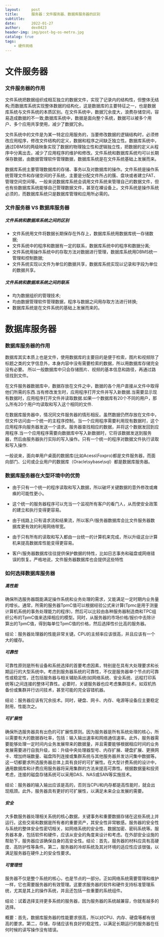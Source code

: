 ```yaml
---
layout:     post
title:      服务器：文件服务器、数据库服务器的区别
subtitle:   
date:       2022-01-27
author:     dex0423
header-img: img/post-bg-os-metro.jpg
catalog: true
tags:
    - 硬件网络
---
```



# 文件服务器

### 文件服务器的作用

文件系统把数据组织成相互独立的数据文件，实现了记录内的结构性，但整体无结构;而数据库系统实现整体数据的结构化，这是数据库的主要特征之一，也是数据库系统与文件系统的本质区别。在文件系统中，数据冗余度大，浪费存储空间，容易造成数据的不一致;数据库系统中，数据是面向整个系统，数据可以被多个用户、多个应用共享使用，减少了数据冗余。

文件系统中的文件是为某一特定应用服务的，当要修改数据的逻辑结构时，必须修改应用程序，修改文件结构的定义，数据和程序之间缺乏独立性。数据库系统中，通过DBMS的两级映象实现了数据的物理独立性和逻辑独立性，把数据的定义从程序中分离出去，减少了应用程序的维护和修改。文件系统和数据库系统均可以长期保存数据，由数据管理软件管理数据，数据库系统是在文件系统基础上发展而来。

数据库系统主要管理数据库的存储、事务以及对数据库的操作。文件系统是操作系统管理文件和存储空间的子系统，主要是分配文件所占的簇、盘块或者建立FAT、管理空间空间等。一般来说数据库系统会调用文件系统来管理自己的数据文件，但也有些数据库系统能够自己管理数据文件，甚至在裸设备上。文件系统是操作系统必须的，而数据库系统只是数据库管理和应用所必需的。

### 文件服务器 VS 数据库服务器

##### 文件系统和数据库系统之间的区别

- 文件系统用文件将数据长期保存在外存上，数据库系统用数据库统一存储数据;
- 文件系统中的程序和数据有一定的联系，数据库系统中的程序和数据分离;
- 文件系统用操作系统中的存取方法对数据进行管理，数据库系统用DBMS统一管理和控制数据;
- 文件系统实现以文件为单位的数据共享，数据库系统实现以记录和字段为单位的数据共享。

##### 文件系统和数据库系统之间的联系

- 均为数据组织的管理技术;
- 均由数据管理软件管理数据，程序与数据之间用存取方法进行转换;
- 数据库系统是在文件系统的基础上发展而来的。


# 数据库服务器

### 数据库服务器的作用

数据库其实本质上也是文件，使用数据库的主要目的是便于检索，图片和视频除了标题之类的文字信息外，本身内容中没有需要检索的数据，所以用数据库存储完全没有必要。 所以一般数据库中只会存储图片、视频的基本信息和路径，再通过路径找到文件。

在文件服务器数据库中，数据存放在文件之中，数据的各个用户直接从文件中取得他们所需的东西.当有修改发生时，应用程序打开文件并写入新数据.当需要显示现有数据时，应用程序打开文件并读取数据.如果一个数据库有20个不同的用户，那么所有20个用户均读取和写入这个相同的文件.

在数据库服务器中，情况同文件服务器的情形相反。虽然数据仍然存放在文件中，但文件访问由一个统一的主程序控制。当一个应用程序需要利用现有数据时，这个应用程序向服务器发送一个请求。服务器查找相应的数据，并将这个数据发回到应用程序.当一个应用程序需要向数据库中写入新数据时，它将该数据发送到服务器，然后由服务器执行实际的写入操作。只有一个统一的程序对数据文件执行读取和写入操作.

一般说来，面向单用户桌面的数据库(比如Acess\Foxpro)都是文件服务器，而面向部门、公司或企业用户的数据库（Oracle\sybase\sql）都是数据库服务器。

### 数据库服务器在大型环境中的优势

- 由于只有一个统一的程序读取和写入数据，所以破坏关键数据的意外修改或瘫痪的可能性更小。

- 这个统一的服务器程序可以充当一个监视所有客户的看门人，从而使安全政策的建立和执行变得更容易。

- 由于线路上只有请求流和结果流，所以客户/服务器数据库会比文件服务器数据库更有效的利用网络带宽。

- 由于只有所有的读取和写入都由一台统一的计算机来完成，所以升级这台计算机来提高数据库性能变得更容易。

- 客户/服务器数据库往往提供保护数据的特性，比如日志事务和磁盘或网络错误的恢复。严格地说，文件服务器数据库也会提供这些特性

### 如何选择数据库服务器

##### 高性能

确保所选服务器既能满足操作系统和业务处理的需求，又能满足一定时期内业务量的增长。通常，所需的服务器TpmC值可以根据经验公式来计算(Tpmc是用于测量计算机系统的事务处理能力的程序)，然后可以比较由各种服务器制造商和TPC组织公布的TpmC值来选择相应的模型。同时，从服务器的市场价格/报价中去除计算出的TpmC值，得到每单位TpmC值的价格，然后选择性价比高的服务器。

结论：服务器处理器的性能非常关键。CPU的主频率应该很高，并且应该有一个大的缓存。

##### 可靠性

可靠性原则是所有设备和系统选择的首要考虑因素，特别是在具有大处理要求和长期运行的大型系统中。考虑到服务器系统的可靠性，不仅是服务器单个节点的可靠性或稳定性，还包括服务器与相关辅助系统(如网络系统、安全系统、远程打印系统等)之间连接的整体可靠性。必要时，关键服务器也应考虑集群技术，如双机热备份或集群并行访问技术，甚至可能的完全容错机器。

结论：服务器应该有冗余技术。同时，硬盘、网卡、内存、电源等设备应主要稳定耐用，性能次之。

##### 可扩展性

确保所选服务器具有出色的可扩展性原则。因为服务器是所有系统处理的核心，所以需要有大的数据吞吐率，包括：输入输出速率和网络通信速率。此外，服务器需要能够处理一定时间内业务发展带来的数据量，并且需要能够根据相应时间的业务发展需要进行自我升级，如：升级中央处理器型号、内存扩展、硬盘扩展、更换网卡、增加终端数量、磁盘阵列连接或集群系统与其他服务器并发访问集中数据等。这一切都要求所选服务器总体上具有良好的可扩展性。在大型计费系统的设计中，通用数据库和计费应用服务器将采用集群的方法来提高可靠性。根据数据量和投资考虑，连接的磁盘存储系统可以采用DAS、NAS或SAN等实施技术。

结论：服务器的输入输出应该是高的，否则当CPU和内存都是高性能时，就会出现瓶颈。此外，服务器具有更好的可扩展性，以满足未来企业发展的需要。

##### 安全

大多数服务器处理相关系统的核心数据，关键事务和重要数据存储在这些系统上并运行。这些交易和数据是所有者的重要资产，其安全性非常敏感。服务器的安全性与系统的整体安全性密切相关，如网络系统的安全性、数据加密、密码系统等。服务器本身，包括软件和硬件，应该从安全的角度来设计和考虑。在外部安全设施的帮助下，服务器应该确保自身的高安全性。结论：首先，服务器的材料应具有高硬度、高防护性等条件。第二，服务器的冷却系统及其对环境的适应性应该很强，以满足服务器在硬件上的安全性要求。

##### 可管理性

服务器不仅是整个系统的核心，也是节点的一部分。正如网络系统需要管理和维护一样，它也需要服务器的有效管理。这要求服务器的软件和硬件支持标准管理系统，尤其是其上的操作系统，并且还包括一些重要的系统组件。

结论：试着选择支持更多系统的服务器，因为服务器的系统越兼容，你就有越多的选择。

概要：首先，数据库服务器的性能要求很高，所以对CPU、内存、硬盘等都有很高的要求。第二，存储，存储应该有良好的稳定性，以满足长期运行的服务器在任何时候的读写操作没有错误。